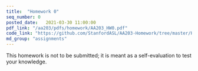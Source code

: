 ```yaml
---
title:  "Homework 0"
seq_number: 0
posted_date:   2021-03-30 11:00:00
pdf_link: "/aa203/pdfs/homework/AA203_HW0.pdf"
code_link: "https://github.com/StanfordASL/AA203-Homework/tree/master/HW0"
md_group: "assignments"
---
```


This homework is not to be submitted; it is meant as a self-evaluation to test your knowledge. 
